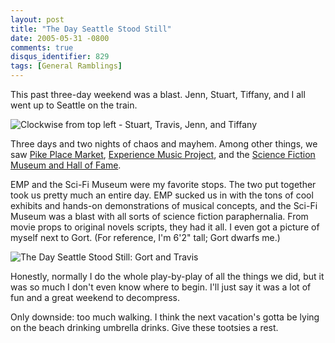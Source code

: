 ```yaml
---
layout: post
title: "The Day Seattle Stood Still"
date: 2005-05-31 -0800
comments: true
disqus_identifier: 829
tags: [General Ramblings]
---
```

This past three-day weekend was a blast. Jenn, Stuart, Tiffany, and I
all went up to Seattle on the train.
 
 ![Clockwise from top left - Stuart, Travis, Jenn, and
Tiffany](https://hyqi8g.dm2302.livefilestore.com/y2pph23ddqeis2txWFOWcIatrsxtWD7vGRdzYiDObK-hAaM93J0M5ByfrxgEafR1Zv8y8hDVJDUbHh3CNhvKxfgVH2bgiPNBwTo5IfYGQUd3uo/20050531seattle_group.jpg?psid=1)
 
 Three days and two nights of chaos and mayhem. Among other things, we
saw [Pike Place Market](http://www.pikeplacemarket.org/), [Experience
Music Project](http://www.emplive.org/), and the [Science Fiction Museum
and Hall of Fame](http://www.sfhomeworld.org/).
 
 EMP and the Sci-Fi Museum were my favorite stops. The two put together
took us pretty much an entire day. EMP sucked us in with the tons of
cool exhibits and hands-on demonstrations of musical concepts, and the
Sci-Fi Museum was a blast with all sorts of science fiction
paraphernalia. From movie props to original novels scripts, they had it
all. I even got a picture of myself next to Gort. (For reference, I'm
6'2" tall; Gort dwarfs me.)
 
 ![The Day Seattle Stood Still: Gort and
Travis](https://hyqi8g.dm1.livefilestore.com/y2pKwa6G9UKylAAm6fCoqXhmdo2Mlx3JckuBrMmT80vjswlaxA6CH0aBq5L39xFTtjJwknrBXcIoCZnl2At9v3hMIjvQxvLSwwMhhnmOJUuFFk/20050531scifi_gort.jpg?psid=1)
 
 Honestly, normally I do the whole play-by-play of all the things we
did, but it was so much I don't even know where to begin. I'll just say
it was a lot of fun and a great weekend to decompress.
 
 Only downside: too much walking. I think the next vacation's gotta be
lying on the beach drinking umbrella drinks. Give these tootsies a
rest.

